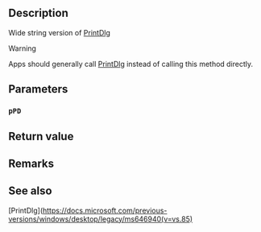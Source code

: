 ## Description

Wide string version of [PrintDlg](https://docs.microsoft.com/previous-versions/windows/desktop/legacy/ms646940(v=vs.85))

> [!WARNING]
> Apps should generally call [PrintDlg](https://docs.microsoft.com/previous-versions/windows/desktop/legacy/ms646940(v=vs.85)) instead of calling this method directly.

## Parameters

### `pPD`

## Return value

## Remarks

## See also

[PrintDlg](https://docs.microsoft.com/previous-versions/windows/desktop/legacy/ms646940(v=vs.85)